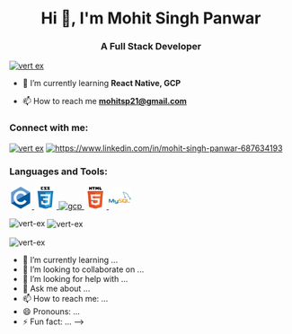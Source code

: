 <h1 align="center">Hi 👋, I'm Mohit Singh Panwar</h1>
<h3 align="center">A Full Stack Developer</h3>

<p align="left"> <a href="https://twitter.com/vert ex" target="blank"><img src="https://img.shields.io/twitter/follow/vert ex?logo=twitter&style=for-the-badge" alt="vert ex" /></a> </p>

- 🌱 I’m currently learning **React Native, GCP**

- 📫 How to reach me **mohitsp21@gmail.com**

<h3 align="left">Connect with me:</h3>
<p align="left">
<a href="https://twitter.com/vert ex" target="blank"><img align="center" src="https://raw.githubusercontent.com/rahuldkjain/github-profile-readme-generator/master/src/images/icons/Social/twitter.svg" alt="vert ex" height="30" width="40" /></a>
<a href="https://linkedin.com/in/https://www.linkedin.com/in/mohit-singh-panwar-687634193" target="blank"><img align="center" src="https://raw.githubusercontent.com/rahuldkjain/github-profile-readme-generator/master/src/images/icons/Social/linked-in-alt.svg" alt="https://www.linkedin.com/in/mohit-singh-panwar-687634193" height="30" width="40" /></a>
</p>

<h3 align="left">Languages and Tools:</h3>
<p align="left"> <a href="https://www.cprogramming.com/" target="_blank" rel="noreferrer"> <img src="https://raw.githubusercontent.com/devicons/devicon/master/icons/c/c-original.svg" alt="c" width="40" height="40"/> </a> <a href="https://www.w3schools.com/css/" target="_blank" rel="noreferrer"> <img src="https://raw.githubusercontent.com/devicons/devicon/master/icons/css3/css3-original-wordmark.svg" alt="css3" width="40" height="40"/> </a> <a href="https://cloud.google.com" target="_blank" rel="noreferrer"> <img src="https://www.vectorlogo.zone/logos/google_cloud/google_cloud-icon.svg" alt="gcp" width="40" height="40"/> </a> <a href="https://www.w3.org/html/" target="_blank" rel="noreferrer"> <img src="https://raw.githubusercontent.com/devicons/devicon/master/icons/html5/html5-original-wordmark.svg" alt="html5" width="40" height="40"/> </a> <a href="https://www.mysql.com/" target="_blank" rel="noreferrer"> <img src="https://raw.githubusercontent.com/devicons/devicon/master/icons/mysql/mysql-original-wordmark.svg" alt="mysql" width="40" height="40"/> </a> </p>

<p><img align="left" src="https://github-readme-stats.vercel.app/api/top-langs?username=vert-ex&show_icons=true&locale=en&layout=compact" alt="vert-ex" /></p>

<p>&nbsp;<img align="center" src="https://github-readme-stats.vercel.app/api?username=vert-ex&show_icons=true&locale=en" alt="vert-ex" /></p>

<p><img align="center" src="https://github-readme-streak-stats.herokuapp.com/?user=vert-ex&" alt="vert-ex" /></p>


- 🌱 I’m currently learning ...
- 👯 I’m looking to collaborate on ...
- 🤔 I’m looking for help with ...
- 💬 Ask me about ...
- 📫 How to reach me: ...
- 😄 Pronouns: ...
- ⚡ Fun fact: ...
-->
